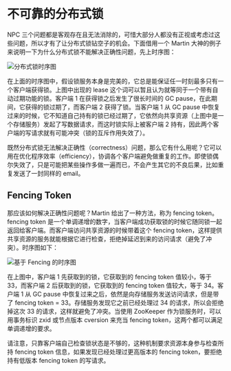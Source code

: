 # 不可靠的分布式锁

NPC 三个问题都是客观存在且无法消除的，可惜大部分人都没有正视或考虑过这些问题，所以才有了让分布式锁钻空子的机会。下面借用一个 Martin 大神的例子来说明一下为什么分布式锁不能解决正确性问题，先上时序图：

![分布式锁时序图](https://pic.imgdb.cn/item/606bf61f8322e6675c770b22.jpg)

在上面的时序图中，假设锁服务本身是完美的，它总是能保证任一时刻最多只有一个客户端获得锁。上图中出现的 lease 这个词可以暂且认为就等同于一个带有自动过期功能的锁。客户端 1 在获得锁之后发生了很长时间的 GC pause，在此期间，它获得的锁过期了，而客户端 2 获得了锁。当客户端 1 从 GC pause 中恢复过来的时候，它不知道自己持有的锁已经过期了，它依然向共享资源（上图中是一个存储服务）发起了写数据请求，而这时锁实际上被客户端 2 持有，因此两个客户端的写请求就有可能冲突（锁的互斥作用失效了）。

既然分布式锁无法解决正确性（correctness）问题，那么它有什么用呢？它可以用在优化程序效率（efficiency），协调各个客户端避免做重复的工作。即使锁偶尔失效了，只是可能把某些操作多做一遍而已，不会产生其它的不良后果，比如重复发送了一封同样的 email。

## Fencing Token

那应该如何解决正确性问题呢？Martin 给出了一种方法，称为 fencing token。fencing token 是一个单调递增的数字，当客户端成功获取锁的时候它随同锁一起返回给客户端。而客户端访问共享资源的时候带着这个 fencing token，这样提供共享资源的服务就能根据它进行检查，拒绝掉延迟到来的访问请求（避免了冲突）。时序图如下：

![基于 Fencing 的时序图](https://pic.imgdb.cn/item/606bf7388322e6675c780551.jpg)

在上图中，客户端 1 先获取到的锁，它获取到的 fencing token 值较小，等于 33，而客户端 2 后获取到的锁，它获取到的 fencing token 值较大，等于 34。客户端 1 从 GC pause 中恢复过来之后，依然是向存储服务发送访问请求，但是带了 fencing token = 33。存储服务发现它之前已经处理过 34 的请求，所以会拒绝掉这次 33 的请求，这样就避免了冲突。当使用 ZooKeeper 作为锁服务时，可以用事务标识 zxid 或节点版本 cversion 来充当 fencing token，这两个都可以满足单调递增的要求。

请注意，只靠客户端自己检查锁状态是不够的，这种机制要求资源本身参与检查所持 fencing token 信息，如果发现已经处理过更高版本的 fencing token，要拒绝持有低版本 fencing token 的写请求。